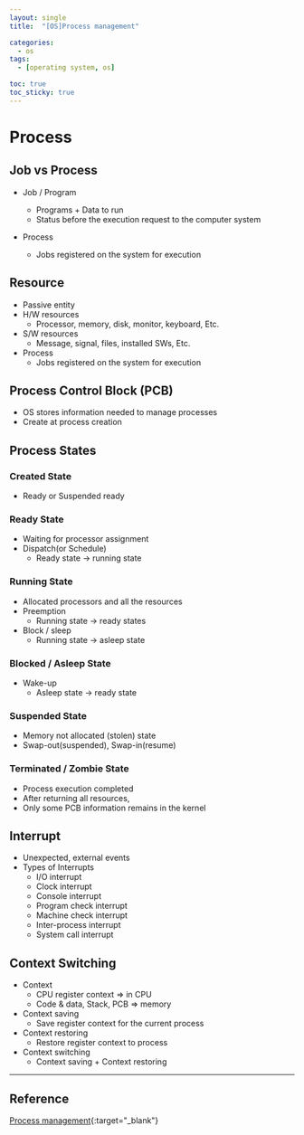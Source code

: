 ```yaml
---
layout: single
title:  "[OS]Process management"

categories:
  - os
tags:
  - [operating system, os]

toc: true
toc_sticky: true
---
```


# Process
## Job vs Process
- Job / Program
    - Programs + Data to run
    - Status before the execution request to the computer system

- Process
    - Jobs registered on the system for execution

## Resource
- Passive entity
- H/W resources
    - Processor, memory, disk, monitor, keyboard, Etc.
- S/W resources
    - Message, signal, files, installed SWs, Etc.
- Process
    - Jobs registered on the system for execution

## Process Control Block (PCB)
- OS stores information needed to manage processes
- Create at process creation

## Process States
### Created State
- Ready or Suspended ready

### Ready State
- Waiting for processor assignment
- Dispatch(or Schedule)
    - Ready state -> running state

### Running State
- Allocated processors and all the resources
- Preemption
    - Running state -> ready states
- Block / sleep
    - Running state -> asleep state

### Blocked / Asleep State
- Wake-up
    - Asleep state -> ready state

### Suspended State
- Memory not allocated (stolen) state
- Swap-out(suspended), Swap-in(resume)

### Terminated / Zombie State
- Process execution completed
- After returning all resources,
- Only some PCB information remains in the kernel

## Interrupt
- Unexpected, external events
- Types of Interrupts
    - I/O interrupt
    - Clock interrupt
    - Console interrupt
    - Program check interrupt
    - Machine check interrupt
    - Inter-process interrupt
    - System call interrupt

## Context Switching
- Context
    - CPU register context => in CPU
    - Code & data, Stack, PCB => memory
- Context saving
    - Save register context for the current process
- Context restoring
    - Restore register context to process
- Context switching
    - Context saving + Context restoring
    
---
## Reference
[Process management](https://hpclab.tistory.com/1?category=887083){:target="_blank"}